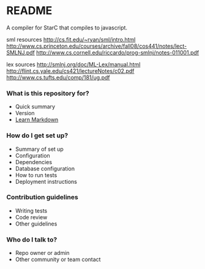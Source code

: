# README #

A compiler for StarC that compiles to javascript.

sml resources
http://cs.fit.edu/~ryan/sml/intro.html
http://www.cs.princeton.edu/courses/archive/fall08/cos441/notes/lect-SMLNJ.pdf
http://www.cs.cornell.edu/riccardo/prog-smlnj/notes-011001.pdf

lex sources
http://smlnj.org/doc/ML-Lex/manual.html
http://flint.cs.yale.edu/cs421/lectureNotes/c02.pdf
http://www.cs.tufts.edu/comp/181/ug.pdf

### What is this repository for? ###

* Quick summary
* Version
* [Learn Markdown](https://bitbucket.org/tutorials/markdowndemo)

### How do I get set up? ###

* Summary of set up
* Configuration
* Dependencies
* Database configuration
* How to run tests
* Deployment instructions

### Contribution guidelines ###

* Writing tests
* Code review
* Other guidelines

### Who do I talk to? ###

* Repo owner or admin
* Other community or team contact